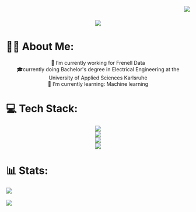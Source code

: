 <img align="right" src="https://visitor-badge.laobi.icu/badge?page_id=Platinpin-lida1021.Platinpin-lida1021" />

<h1 align="center">
    <img src="https://readme-typing-svg.herokuapp.com/?font=Righteous&size=35&center=true&vCenter=true&width=500&height=70&duration=5000&lines=Hi+There!+👋;+I'm+Daniel!;" />
</h1>

# 👨‍💻 About Me:
<div align="center">
🧮 I’m currently working for Frenell Data<br/>
🎓currently doing Bachelor's degree in Electrical Engineering at the University of Applied Sciences Karlsruhe<br/>
🧠 I’m currently learning: Machine learning
</div>


# 💻 Tech Stack:
<div align=center>
<img src="https://skillicons.dev/icons?i=obsidian,vscode" /><br/>
<img src="https://skillicons.dev/icons?i=linux,mint,ubuntu" /><br/>
<img src="https://skillicons.dev/icons?i=html,css,md,latex" /><br/>
<img src="https://skillicons.dev/icons?i=c,cpp,matlab,mysql,nodejs,py" /><br/>
</div>


# 📊 Stats:
![](https://www.codewars.com/users/Platinpin-lida1021/badges/large) </br></br>
![](https://github-readme-stats.vercel.app/api/top-langs/?username=Platinpin-lida1021&theme=tokyonight&hide_border=false&include_all_commits=false&count_private=false&layout=compact)
